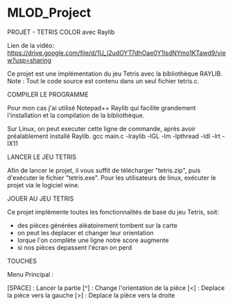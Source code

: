 # MLOD_Project
PROJET - TETRIS COLOR
avec Raylib

Lien de la vidéo: https://drive.google.com/file/d/1U_j2udOYT7dhOae0Y1lsdNYmo1KTawd9/view?usp=sharing

Ce projet est une implémentation du jeu Tetris avec la bibliothèque RAYLIB. 
Note : Tout le code source est contenu dans un seul fichier tetris.c.

COMPILER LE PROGRAMME

Pour mon cas j'ai utilisé Notepad++ Raylib qui facilite grandement l'installation et la compilation de la bibliothèque.

Sur Linux, on peut executer cette ligne de commande, après avoir préalablement installé Raylib.
gcc main.c -lraylib -lGL -lm -lpthread -ldl -lrt -lX11

LANCER LE JEU TETRIS

Afin de lancer le projet, il vous suffit de télécharger "tetris.zip", puis d'exécuter le fichier "tetris.exe". Pour les utilisateurs de linux, exécuter le projet via le logiciel wine.

JOUER AU JEU TETRIS

Ce projet implémente toutes les fonctionnalités de base du jeu Tetris, soit:

- des pièces générées aléatoirement tombent sur la carte
- on peut les deplacer et changer leur orientation
- lorque l'on complète une ligne notre score augmente
- si nos pièces depassent l'écran on perd

TOUCHES

Menu Principal :

[SPACE] : Lancer la partie
[^] : Change l'orientation de la pièce
[<] : Deplace la pièce vers la gauche
[>] : Deplace la pièce vers la droite
